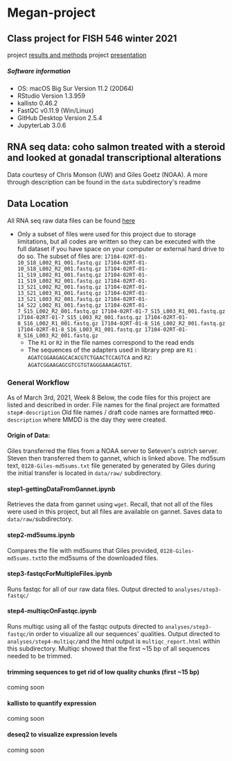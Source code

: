# Megan-project
## Class project for FISH 546 winter 2021
project [results and methods](https://docs.google.com/document/d/1lk5eZNk_lBfNCy1GSRg9jU1K8NMvJyTrJonh49Iu6wA/edit?usp=sharing)
project [presentation](https://docs.google.com/presentation/d/1brI24AMnA-YVuHdkinDZEnBC1_jkknanL1M_yqedQZQ/edit?usp=sharing)

##### Software information
- OS: macOS Big Sur Version 11.2 (20D64)
- RStudio Version 1.3.959
- kallisto 0.46.2
- FastQC v0.11.9 (Win/Linux)
- GitHub Desktop Version 2.5.4
- JupyterLab 3.0.6

## RNA seq data: coho salmon treated with a steroid and looked at gonadal transcriptional alterations

 Data courtesy of Chris Monson (UW) and Giles Goetz (NOAA). A more through description can be found in the `data` subdirectory's readme

## Data Location
All RNA seq raw data files can be found [here](https://gannet.fish.washington.edu/fish546_2021/Files_Giles_Uploaded_For_Chris/)
- Only a subset of files were used for this project due to storage limitations, but all codes are written so they can be executed with the full dataset if you have space on your computer or external hard drive to do so. The subset of files are:
`17104-02RT-01-10_S18_L002_R1_001.fastq.gz
17104-02RT-01-10_S18_L002_R2_001.fastq.gz
17104-02RT-01-11_S19_L002_R1_001.fastq.gz
17104-02RT-01-11_S19_L002_R2_001.fastq.gz
17104-02RT-01-13_S21_L002_R2_001.fastq.gz
17104-02RT-01-13_S21_L003_R1_001.fastq.gz
17104-02RT-01-13_S21_L003_R2_001.fastq.gz
17104-02RT-01-14_S22_L002_R1_001.fastq.gz
17104-02RT-01-7_S15_L002_R2_001.fastq.gz
17104-02RT-01-7_S15_L003_R1_001.fastq.gz
17104-02RT-01-7_S15_L003_R2_001.fastq.gz
17104-02RT-01-8_S16_L002_R1_001.fastq.gz
17104-02RT-01-8_S16_L002_R2_001.fastq.gz
17104-02RT-01-8_S16_L003_R1_001.fastq.gz
17104-02RT-01-8_S16_L003_R2_001.fastq.gz`
  - The `R1` or `R2` in the file names correspond to the read ends
  - The sequences of the adapters used in library prep are `R1` : `AGATCGGAAGAGCACACGTCTGAACTCCAGTCA` and `R2`: `AGATCGGAAGAGCGTCGTGTAGGGAAAGAGTGT`.

### General Workflow
As of March 3rd, 2021, Week 8
Below, the code files for this project are listed and described in order. File names for the final project are formatted `step#-description`
Old file names / draft code names are formatted `MMDD-description` where MMDD is the day they were created.

#### Origin of Data:
Giles transferred the files from a NOAA server to Seteven's ostrich server. Steven then transferred them to gannet, which is linked above. The md5sum text, `0128-Giles-md5sums.txt` file generated by generated by Giles during the initial transfer is located in `data/raw/` subdirectory.


#### step1-gettingDataFromGannet.ipynb
Retrieves the data from gannet using `wget`. Recall, that not all of the files were used in this project, but all files are available on gannet.
Saves data to `data/raw/`subdirectory.

#### step2-md5sums.ipynb
Compares the file with md5sums that Giles provided, `0128-Giles-md5sums.txt`to the md5sums of the downloaded files.

#### step3-fastqcForMultipleFiles.ipynb
Runs fastqc for all of our raw data files. Output directed to `analyses/step3-fastqc/`

#### step4-multiqcOnFastqc.ipynb
Runs multiqc using all of the fastqc outputs directed to `analyses/step3-fastqc/`in order to visualize all our sequences' qualities. Output directed to `analyses/step4-multiqc/`and the html output is `multiqc_report.html` within this subdirectory. Multiqc showed that the first ~15 bp of all sequences needed to be trimmed.

#### trimming sequences to get rid of low quality chunks (first ~15 bp)
coming soon

#### kallisto to quantify expression
coming soon

#### deseq2 to visualize expression levels
coming soon
